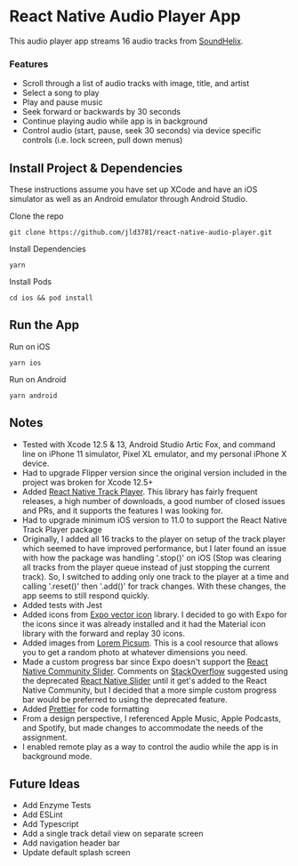 # React Native Audio Player App

This audio player app streams 16 audio tracks from [SoundHelix](https://www.soundhelix.com/audio-examples).

### Features

- Scroll through a list of audio tracks with image, title, and artist
- Select a song to play
- Play and pause music
- Seek forward or backwards by 30 seconds
- Continue playing audio while app is in background
- Control audio (start, pause, seek 30 seconds) via device specific controls (i.e. lock screen, pull down menus)

## Install Project & Dependencies

These instructions assume you have set up XCode and have an iOS simulator as well as an Android emulator through Android Studio.

Clone the repo

```
git clone https://github.com/jld3781/react-native-audio-player.git
```

Install Dependencies

```
yarn
```

Install Pods

```
cd ios && pod install
```

## Run the App

Run on iOS

```
yarn ios
```

Run on Android

```
yarn android
```

## Notes

- Tested with Xcode 12.5 & 13, Android Studio Artic Fox, and command line on iPhone 11 simulator, Pixel XL emulator, and my personal iPhone X device.
- Had to upgrade Flipper version since the original version included in the project was broken for Xcode 12.5+
- Added [React Native Track Player](https://github.com/DoubleSymmetry/react-native-track-player). This library has fairly frequent releases, a high number of downloads, a good number of closed issues and PRs, and it supports the features I was looking for.
- Had to upgrade minimum iOS version to 11.0 to support the React Native Track Player package
- Originally, I added all 16 tracks to the player on setup of the track player which seemed to have improved performance, but I later found an issue with how the package was handling '.stop()' on iOS (Stop was clearing all tracks from the player queue instead of just stopping the current track). So, I switched to adding only one track to the player at a time and calling '.reset()' then '.add()' for track changes. With these changes, the app seems to still respond quickly.
- Added tests with Jest
- Added icons from [Expo vector icon](https://icons.expo.fyi/) library. I decided to go with Expo for the icons since it was already installed and it had the Material icon library with the forward and replay 30 icons.
- Added images from [Lorem Picsum](https://picsum.photos/). This is a cool resource that allows you to get a random photo at whatever dimensions you need.
- Made a custom progress bar since Expo doesn't support the [React Native Community Slider](https://www.npmjs.com/package/@react-native-community/slider). Comments on [StackOverflow](https://github.com/expo/expo/issues/4300) suggested using the deprecated [React Native Slider](https://reactnative.dev/docs/slider) until it get's added to the React Native Community, but I decided that a more simple custom progress bar would be preferred to using the deprecated feature.
- Added [Prettier](https://prettier.io/) for code formatting
- From a design perspective, I referenced Apple Music, Apple Podcasts, and Spotify, but made changes to accommodate the needs of the assignment.
- I enabled remote play as a way to control the audio while the app is in background mode.

## Future Ideas

- Add Enzyme Tests
- Add ESLint
- Add Typescript
- Add a single track detail view on separate screen
- Add navigation header bar
- Update default splash screen
